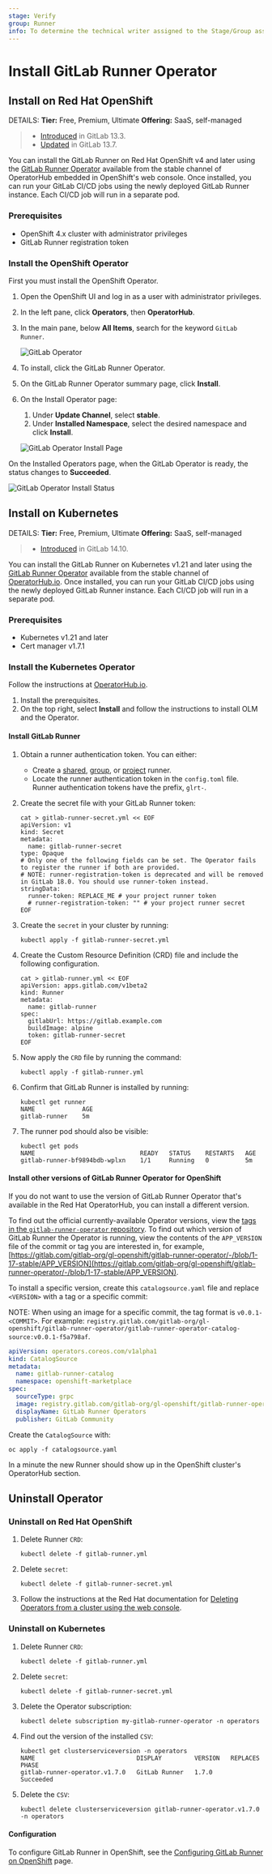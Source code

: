 ```yaml
---
stage: Verify
group: Runner
info: To determine the technical writer assigned to the Stage/Group associated with this page, see https://handbook.gitlab.com/handbook/product/ux/technical-writing/#assignments
---
```


# Install GitLab Runner Operator

## Install on Red Hat OpenShift

DETAILS:
**Tier:** Free, Premium, Ultimate
**Offering:** SaaS, self-managed

> - [Introduced](https://gitlab.com/gitlab-org/gitlab-runner/-/issues/26640) in GitLab 13.3.
> - [Updated](https://gitlab.com/gitlab-org/gitlab-runner/-/issues/27126) in GitLab 13.7.

You can install the GitLab Runner on Red Hat OpenShift v4 and later using the [GitLab Runner Operator](https://gitlab.com/gitlab-org/gl-openshift/gitlab-runner-operator) available from the stable channel of OperatorHub embedded in OpenShift's web console. Once installed, you can run your GitLab CI/CD jobs using the newly deployed GitLab Runner instance. Each CI/CD job will run in a separate pod.

### Prerequisites

- OpenShift 4.x cluster with administrator privileges
- GitLab Runner registration token

### Install the OpenShift Operator

First you must install the OpenShift Operator.

1. Open the OpenShift UI and log in as a user with administrator privileges.
1. In the left pane, click **Operators**, then **OperatorHub**.
1. In the main pane, below **All Items**, search for the keyword `GitLab Runner`.

   ![GitLab Operator](img/openshift_allitems_v13_3.png)

1. To install, click the GitLab Runner Operator.
1. On the GitLab Runner Operator summary page, click **Install**.
1. On the Install Operator page:
    1. Under **Update Channel**, select **stable**.
    1. Under **Installed Namespace**, select the desired namespace and click **Install**.

   ![GitLab Operator Install Page](img/openshift_installoperator_v13_3.png)

On the Installed Operators page, when the GitLab Operator is ready, the status changes to **Succeeded**.

![GitLab Operator Install Status](img/openshift_success_v13_3.png)

## Install on Kubernetes

DETAILS:
**Tier:** Free, Premium, Ultimate
**Offering:** SaaS, self-managed

> - [Introduced](https://gitlab.com/gitlab-org/gl-openshift/gitlab-runner-operator/-/issues/57) in GitLab 14.10.

You can install the GitLab Runner on Kubernetes v1.21 and later using the [GitLab Runner Operator](https://gitlab.com/gitlab-org/gl-openshift/gitlab-runner-operator) available from the stable channel of [OperatorHub.io](https://operatorhub.io/operator/gitlab-runner-operator). Once installed, you can run your GitLab CI/CD jobs using the newly deployed GitLab Runner instance. Each CI/CD job will run in a separate pod.

### Prerequisites

- Kubernetes v1.21 and later
- Cert manager v1.7.1

### Install the Kubernetes Operator

Follow the instructions at [OperatorHub.io](https://operatorhub.io/operator/gitlab-runner-operator).

1. Install the prerequisites.
1. On the top right, select **Install** and follow the instructions to install OLM and the Operator.

#### Install GitLab Runner

1. Obtain a runner authentication token. You can either:
    - Create a [shared](https://docs.gitlab.com/ee/ci/runners/runners_scope.html#create-a-shared-runner-with-a-runner-authentication-token),
      [group](https://docs.gitlab.com/ee/ci/runners/runners_scope.html#create-a-group-runner-with-a-runner-authentication-token), or
      [project](https://docs.gitlab.com/ee/ci/runners/runners_scope.html#create-a-project-runner-with-a-runner-authentication-token) runner.
    - Locate the runner authentication token in the `config.toml` file.
      Runner authentication tokens have the prefix, `glrt-`.
1. Create the secret file with your GitLab Runner token:

   ```shell
   cat > gitlab-runner-secret.yml << EOF
   apiVersion: v1
   kind: Secret
   metadata:
     name: gitlab-runner-secret
   type: Opaque
   # Only one of the following fields can be set. The Operator fails to register the runner if both are provided.
   # NOTE: runner-registration-token is deprecated and will be removed in GitLab 18.0. You should use runner-token instead.
   stringData:
     runner-token: REPLACE_ME # your project runner token
     # runner-registration-token: "" # your project runner secret
   EOF
   ```

1. Create the `secret` in your cluster by running:

   ```shell
   kubectl apply -f gitlab-runner-secret.yml
   ```

1. Create the Custom Resource Definition (CRD) file and include
   the following configuration.

   ```shell
   cat > gitlab-runner.yml << EOF
   apiVersion: apps.gitlab.com/v1beta2
   kind: Runner
   metadata:
     name: gitlab-runner
   spec:
     gitlabUrl: https://gitlab.example.com
     buildImage: alpine
     token: gitlab-runner-secret
   EOF
   ```

1. Now apply the `CRD` file by running the command:

   ```shell
   kubectl apply -f gitlab-runner.yml
   ```

1. Confirm that GitLab Runner is installed by running:

   ```shell
   kubectl get runner
   NAME             AGE
   gitlab-runner    5m
   ```

1. The runner pod should also be visible:

   ```shell
   kubectl get pods
   NAME                             READY   STATUS    RESTARTS   AGE
   gitlab-runner-bf9894bdb-wplxn    1/1     Running   0          5m
   ```

#### Install other versions of GitLab Runner Operator for OpenShift

If you do not want to use the version of GitLab Runner Operator that's available in the Red Hat OperatorHub, you can install a different version.

To find out the official currently-available Operator versions, view the [tags in the `gitlab-runner-operator` repository](https://gitlab.com/gitlab-org/gl-openshift/gitlab-runner-operator/-/tags).
To find out which version of GitLab Runner the Operator is running, view the contents of the
`APP_VERSION` file of the commit or tag you are interested in, for example, [https://gitlab.com/gitlab-org/gl-openshift/gitlab-runner-operator/-/blob/1-17-stable/APP_VERSION](https://gitlab.com/gitlab-org/gl-openshift/gitlab-runner-operator/-/blob/1-17-stable/APP_VERSION).

To install a specific version, create this `catalogsource.yaml` file and replace `<VERSION>` with a tag or a specific commit:

NOTE:
When using an image for a specific commit, the tag format is `v0.0.1-<COMMIT>`. For example: `registry.gitlab.com/gitlab-org/gl-openshift/gitlab-runner-operator/gitlab-runner-operator-catalog-source:v0.0.1-f5a798af`.

```yaml
apiVersion: operators.coreos.com/v1alpha1
kind: CatalogSource
metadata:
  name: gitlab-runner-catalog
  namespace: openshift-marketplace
spec:
  sourceType: grpc
  image: registry.gitlab.com/gitlab-org/gl-openshift/gitlab-runner-operator/gitlab-runner-operator-catalog-source:<VERSION>
  displayName: GitLab Runner Operators
  publisher: GitLab Community
```

Create the `CatalogSource` with:

```shell
oc apply -f catalogsource.yaml
```

In a minute the new Runner should show up in the OpenShift cluster's OperatorHub section.

## Uninstall Operator

### Uninstall on Red Hat OpenShift

1. Delete Runner `CRD`:

   ```shell
   kubectl delete -f gitlab-runner.yml
   ```

1. Delete `secret`:

   ```shell
   kubectl delete -f gitlab-runner-secret.yml
   ```

1. Follow the instructions at the Red Hat documentation for [Deleting Operators from a cluster using the web console](https://docs.openshift.com/container-platform/4.7/operators/admin/olm-deleting-operators-from-cluster.html#olm-deleting-operators-from-a-cluster-using-web-console_olm-deleting-operators-from-a-cluster).

### Uninstall on Kubernetes

1. Delete Runner `CRD`:

   ```shell
   kubectl delete -f gitlab-runner.yml
   ```

1. Delete `secret`:

   ```shell
   kubectl delete -f gitlab-runner-secret.yml
   ```

1. Delete the Operator subscription:

   ```shell
   kubectl delete subscription my-gitlab-runner-operator -n operators
   ```

1. Find out the version of the installed `CSV`:

   ```shell
   kubectl get clusterserviceversion -n operators
   NAME                            DISPLAY         VERSION   REPLACES   PHASE
   gitlab-runner-operator.v1.7.0   GitLab Runner   1.7.0                Succeeded
   ```

1. Delete the `CSV`:

   ```shell
   kubectl delete clusterserviceversion gitlab-runner-operator.v1.7.0 -n operators
   ```

#### Configuration

To configure GitLab Runner in OpenShift, see the [Configuring GitLab Runner on OpenShift](../configuration/configuring_runner_operator.md) page.
